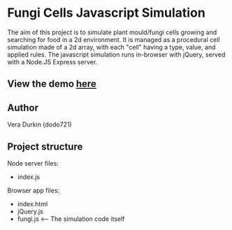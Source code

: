 # Fungi Cells Javascript Simulation

The aim of this project is to simulate plant mould/fungi cells growing and searching for food in a 2d environment.
It is managed as a procedural cell simulation made of a 2d array, with each "cell" having a type, value, and applied rules.
The javascript simulation runs in-browser with jQuery, served with a Node.JS Express server.

## View the demo [here](https://dodo721.github.io/fungicells/)

## Author

Vera Durkin (dodo721)

## Project structure

Node server files:
- index.js

Browser app files:
- index.html
- jQuery.js
- fungi.js <-- The simulation code itself
